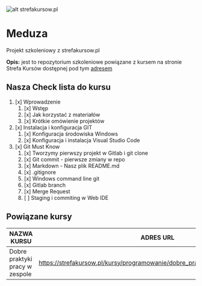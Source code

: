 ![alt strefakursow.pl](https://bedeprogramistka.pl/wp-content/uploads/2018/08/strefa-kursow-logo-1.jpg "Strefa Kursów Szkolenia Online")
# Meduza
Projekt szkoleniowy z strefakursow.pl

**Opis:** jest to repozytorium szkoleniowe powiązane z kursem na stronie Strefa Kursów dostępnej pod tym [adresem](https://strefakorsow.pl)

## Nasza Check lista do kursu

1. [x] Wprowadzenie  
   1. [x] Wstęp  
   2. [x] Jak korzystać z materiałów  
   3. [x] Krótkie omówienie projektów  
2. [x] Instalacja i konfiguracja GIT  
   1. [x] Konfiguracja środowiska Windows  
   2. [x] Konfiguracja i instalacja Visual Studio Code  
3. [x] Git Must Know  
   1. [x] Tworzymy pierwszy projekt w Gitlab i git clone  
   2. [x] Git commit - pierwsze zmiany w repo  
   3. [x] Markdown - Nasz plik README.md
   4. [x] .gitignore
   5. [x] Windows command line git
   6. [x] Gitlab branch
   7. [x] Merge Request
   8. [ ] Staging i commiting w Web IDE
   
## Powiązane kursy

| NAZWA KURSU | ADRES URL | POZIOM KURSU |
| ----------- | --------- | ------------ |
| Dobre praktyki pracy w zespole | https://strefakursow.pl/kursy/programowanie/dobre_praktyki_pracy_w_zespole.html | Średniozaawansowany |
